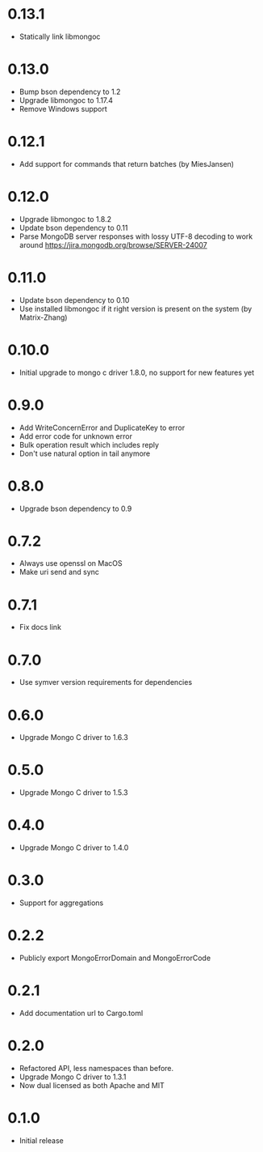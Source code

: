 # 0.13.1
* Statically link libmongoc

# 0.13.0
* Bump bson dependency to 1.2
* Upgrade libmongoc to 1.17.4
* Remove Windows support

# 0.12.1
* Add support for commands that return batches (by MiesJansen)

# 0.12.0
* Upgrade libmongoc to 1.8.2
* Update bson dependency to 0.11
* Parse MongoDB server responses with lossy UTF-8 decoding to work
  around https://jira.mongodb.org/browse/SERVER-24007

# 0.11.0
* Update bson dependency to 0.10
* Use installed libmongoc if it right version is present on the system (by Matrix-Zhang)

# 0.10.0
* Initial upgrade to mongo c driver 1.8.0, no support for new features yet

# 0.9.0
* Add WriteConcernError and DuplicateKey to error
* Add error code for unknown error
* Bulk operation result which includes reply
* Don't use natural option in tail anymore

# 0.8.0
* Upgrade bson dependency to 0.9

# 0.7.2
* Always use openssl on MacOS
* Make uri send and sync

# 0.7.1
* Fix docs link

# 0.7.0
* Use symver version requirements for dependencies

# 0.6.0
* Upgrade Mongo C driver to 1.6.3

# 0.5.0
* Upgrade Mongo C driver to 1.5.3

# 0.4.0
* Upgrade Mongo C driver to 1.4.0

# 0.3.0
* Support for aggregations

# 0.2.2
* Publicly export MongoErrorDomain and MongoErrorCode

# 0.2.1
* Add documentation url to Cargo.toml

# 0.2.0
* Refactored API, less namespaces than before.
* Upgrade Mongo C driver to 1.3.1
* Now dual licensed as both Apache and MIT

# 0.1.0
* Initial release
